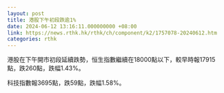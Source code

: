 ```yaml
---
layout: post
title: 港股下午初段跌逾1%
date: 2024-06-12 13:16:11.000000000 +08:00
link: https://news.rthk.hk/rthk/ch/component/k2/1757078-20240612.htm
categories: rthk
---
```


港股在下午開市初段延續跌勢，恒生指數繼續在18000點以下，較早時報17915點，跌260點，跌幅1.43%。

科技指數報3695點，跌59點，跌幅1.58%。
